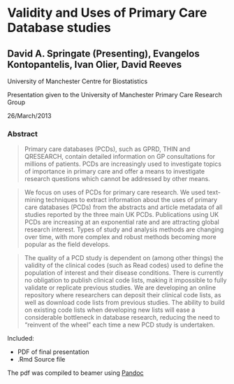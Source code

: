 Validity and Uses of Primary Care Database studies
===================================================

David A. Springate (Presenting), Evangelos Kontopantelis, Ivan Olier, David Reeves
----------------------------------------------------------------------------------

University of Manchester Centre for Biostatistics

Presentation given to the University of Manchester Primary Care Research Group

26/March/2013

### Abstract

> Primary care databases (PCDs), such as GPRD, THIN and QRESEARCH, contain detailed information on GP consultations for millions of patients. PCDs are increasingly used to investigate topics of importance in primary care and offer a means to investigate research questions which cannot be addressed by other means. 

> We focus on uses of PCDs for primary care research. We used text-mining techniques to extract information about the uses of primary care databases (PCDs) from the abstracts and article metadata of all studies reported by the three main UK PCDs. Publications using UK PCDs are increasing at an exponential rate and are attracting global research interest.  Types of study and analysis methods are changing over time, with more complex and robust methods becoming more popular as the field develops.

> The quality of a PCD study is dependent on (among other things) the validity of the clinical codes (such as Read codes) used to define the population of interest and their disease conditions.  There is currently no obligation to publish clinical code lists, making it impossible to fully validate or replicate previous studies. We are developing an online repository where researchers can deposit their clinical code lists, as well as download code lists from previous studies.  The ability to build on existing code lists when developing new lists will ease a considerable bottleneck in database research, reducing the need to “reinvent of the wheel” each time a new PCD study is undertaken.  


Included:

* PDF of final presentation
* .Rmd Source file

The pdf was compiled to beamer using [Pandoc](http://johnmacfarlane.net/pandoc/)

